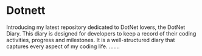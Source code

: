 # Dotnett
Introducing my latest repository dedicated to DotNet lovers, the DotNet Diary. This diary is designed for developers to keep a record of their coding activities, progress and milestones. It is a well-structured diary that captures every aspect of my coding life.
.......
